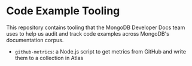 # Code Example Tooling

This repository contains tooling that the MongoDB Developer Docs team 
uses to help us audit and track code examples across MongoDB's documentation
corpus.

- `github-metrics`: a Node.js script to get metrics from GitHub and write them to a collection in Atlas
